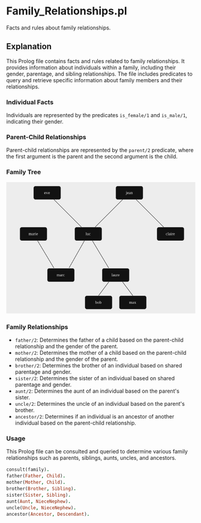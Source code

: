 # Family_Relationships.pl

Facts and rules about family relationships.

## Explanation

This Prolog file contains facts and rules related to family relationships. It provides information about individuals within a family, including their gender, parentage, and sibling relationships. The file includes predicates to query and retrieve specific information about family members and their relationships.

### Individual Facts

Individuals are represented by the predicates `is_female/1` and `is_male/1`, indicating their gender.

### Parent-Child Relationships

Parent-child relationships are represented by the `parent/2` predicate, where the first argument is the parent and the second argument is the child.

### Family Tree

![Family Tree](family_tree.png)

### Family Relationships

- `father/2`: Determines the father of a child based on the parent-child relationship and the gender of the parent.
- `mother/2`: Determines the mother of a child based on the parent-child relationship and the gender of the parent.
- `brother/2`: Determines the brother of an individual based on shared parentage and gender.
- `sister/2`: Determines the sister of an individual based on shared parentage and gender.
- `aunt/2`: Determines the aunt of an individual based on the parent's sister.
- `uncle/2`: Determines the uncle of an individual based on the parent's brother.
- `ancestor/2`: Determines if an individual is an ancestor of another individual based on the parent-child relationship.

### Usage

This Prolog file can be consulted and queried to determine various family relationships such as parents, siblings, aunts, uncles, and ancestors.

```prolog
consult(family).
father(Father, Child).
mother(Mother, Child).
brother(Brother, Sibling).
sister(Sister, Sibling).
aunt(Aunt, NieceNephew).
uncle(Uncle, NieceNephew).
ancestor(Ancestor, Descendant).
```